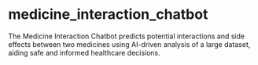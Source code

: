 # medicine_interaction_chatbot
The Medicine Interaction Chatbot predicts potential interactions and side effects between two medicines using AI-driven analysis of a large dataset, aiding safe and informed healthcare decisions.
